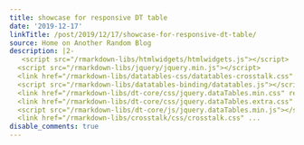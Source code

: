 ```yaml
---
title: showcase for responsive DT table
date: '2019-12-17'
linkTitle: /post/2019/12/17/showcase-for-responsive-dt-table/
source: Home on Another Random Blog
description: |2-
   <script src="/rmarkdown-libs/htmlwidgets/htmlwidgets.js"></script>
  <script src="/rmarkdown-libs/jquery/jquery.min.js"></script>
  <link href="/rmarkdown-libs/datatables-css/datatables-crosstalk.css" rel="stylesheet" />
  <script src="/rmarkdown-libs/datatables-binding/datatables.js"></script>
  <link href="/rmarkdown-libs/dt-core/css/jquery.dataTables.min.css" rel="stylesheet" />
  <link href="/rmarkdown-libs/dt-core/css/jquery.dataTables.extra.css" rel="stylesheet" />
  <script src="/rmarkdown-libs/dt-core/js/jquery.dataTables.min.js"></script>
  <link href="/rmarkdown-libs/crosstalk/css/crosstalk.css" ...
disable_comments: true
---
```

 <script src="/rmarkdown-libs/htmlwidgets/htmlwidgets.js"></script>
<script src="/rmarkdown-libs/jquery/jquery.min.js"></script>
<link href="/rmarkdown-libs/datatables-css/datatables-crosstalk.css" rel="stylesheet" />
<script src="/rmarkdown-libs/datatables-binding/datatables.js"></script>
<link href="/rmarkdown-libs/dt-core/css/jquery.dataTables.min.css" rel="stylesheet" />
<link href="/rmarkdown-libs/dt-core/css/jquery.dataTables.extra.css" rel="stylesheet" />
<script src="/rmarkdown-libs/dt-core/js/jquery.dataTables.min.js"></script>
<link href="/rmarkdown-libs/crosstalk/css/crosstalk.css" ...